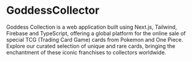 # GoddessCollector
Goddess Collection is a web application built using Next.js, Tailwind, Firebase and TypeScript, offering a global platform for the online sale of special TCG (Trading Card Game) cards from Pokemon and One Piece. Explore our curated selection of unique and rare cards, bringing the enchantment of these iconic franchises to collectors worldwide.
